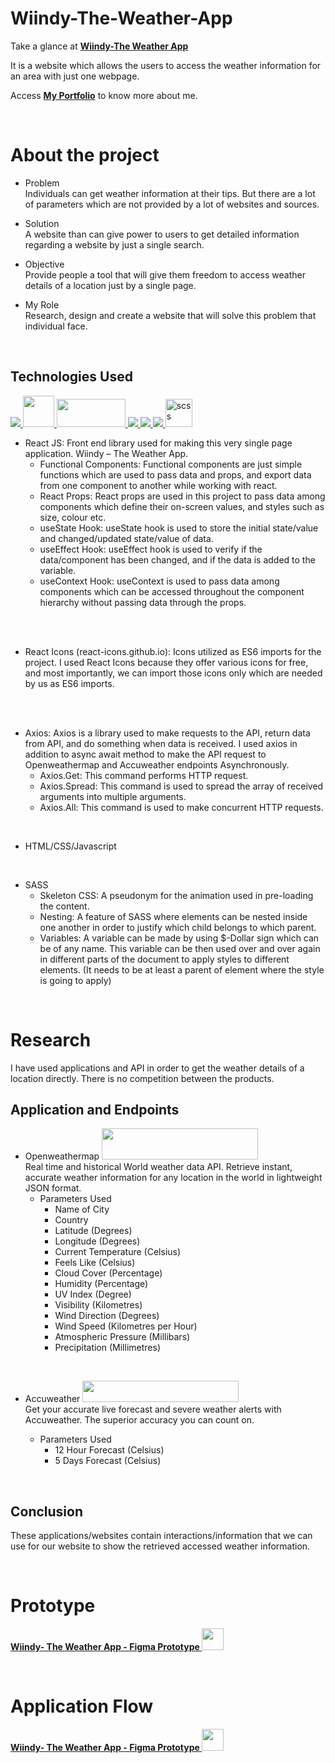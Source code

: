# <strong>Wiindy-The-Weather-App</strong>

 Take a glance at **[Wiindy-The Weather App](https://wiindy.netlify.app/)**

It is a website which allows the users to access the weather information for an area with just one webpage.

Access **[My Portfolio](https://nikhil-rawal-portfolio.netlify.app/)** to know more about me.

<br/>

# About the project

- Problem
  <br/>
  Individuals can get weather information at their tips. But there are a lot of parameters which are not provided by a lot of websites and sources.

- Solution
  <br/>
  A website than can give power to users to get detailed information regarding a website by just a single search.

- Objective
  <br/>
  Provide people a tool that will give them freedom to access weather details of a location just by a single page.

- My Role
  <br/>
  Research, design and create a website that will solve this problem that individual face.

<br/>

## Technologies Used

<a href="https://reactjs.org/" target="_blank"> <img src="https://img.icons8.com/color/48/000000/react-native.png"/> </a>
<a href="https://react-icons.github.io/react-icons/" target="_blank"> <img src="https://camo.githubusercontent.com/48d099290b4cb2d7937bcd96e8497cf1845b54a810a6432c70cf944b60b40c77/68747470733a2f2f7261776769742e636f6d2f676f72616e67616a69632f72656163742d69636f6e732f6d61737465722f72656163742d69636f6e732e737667" width="50" height="50"/> </a>
<a href="https://www.npmjs.com/package/axios" target="_blank"> <img src="https://user-images.githubusercontent.com/8939680/57233883-20344080-6fe5-11e9-8169-1eeb4c782683.png" width="110" height="45"/> </a>
<a href="https://www.w3.org/html/" target="_blank"> <img src="https://img.icons8.com/color/48/000000/html-5.png"/> </a>
<a href="https://www.w3schools.com/css/" target="_blank"> <img src="https://img.icons8.com/color/48/000000/css3.png"/> </a>
<a href="https://developer.mozilla.org/en-US/docs/Web/JavaScript" target="_blank"> <img src="https://img.icons8.com/color/48/000000/javascript.png"/> </a>
<a href="https://git-scm.com/" target="_blank"> <img src="https://sass-lang.com/assets/img/styleguide/seal-color-aef0354c.png" alt="scss" width="43" height="45"/> </a>

- React JS: Front end library used for making this very single page application. Wiindy – The Weather App.
    - Functional Components: Functional components are just simple functions which are used to pass data and props, and export data from one component to another while working with react.
    - React Props: React props are used in this project to pass data among components which define their on-screen values, and styles such as size, colour etc.
    - useState Hook: useState hook is used to store the initial state/value and changed/updated state/value of data.
    - useEffect Hook: useEffect hook is used to verify if the data/component has been changed, and if the data is added to the variable.
    - useContext Hook: useContext is used to pass data among components which can be accessed throughout the component hierarchy without passing data through the props.
<br/>
<br/>

- React Icons (react-icons.github.io): Icons utilized as ES6 imports for the project. I used React Icons because they offer various icons for free, and most importantly, we can import those icons only which are needed by us as ES6 imports.
<br/>
<br/>

- Axios: Axios is a library used to make requests to the API, return data from API, and do something when data is received. I used axios in addition to async await method to make the API request to Openweathermap and Accuweather endpoints Asynchronously.
    - Axios.Get: This command performs HTTP request.
    - Axios.Spread: This command is used to spread the array of received arguments into multiple arguments.
    - Axios.All: This command is used to make concurrent HTTP requests.

<br/>

- HTML/CSS/Javascript
  
<br/>

- SASS 
    - Skeleton CSS: A pseudonym for the animation used in pre-loading the content.
    - Nesting: A feature of SASS where elements can be nested inside one another in order to justify which child belongs to which parent.
    - Variables: A variable can be made by using $-Dollar sign which can be of any name. This variable can be then used over and over again in different parts of the document to apply styles to different elements. (It needs to be at least a parent of element where the style is going to apply)

<br/>

# Research
I have used applications and API in order to get the weather details of a location directly. There is no competition between the products.

## Application and Endpoints

- Openweathermap <a href="https://openweathermap.org/" target="_blank"> <img src="https://openweathermap.org/themes/openweathermap/assets/img/logo_white_cropped.png" width="250" height="50"/> </a>
  <br/>
  Real time and historical World weather data API. Retrieve instant, accurate weather information for any location in the world in lightweight JSON format.
    - Parameters Used
        - Name of City
        - Country
        - Latitude (Degrees)
        - Longitude (Degrees)
        - Current Temperature (Celsius)
        - Feels Like (Celsius)
        - Cloud Cover (Percentage)
        - Humidity (Percentage)
        - UV Index (Degree)
        - Visibility (Kilometres)
        - Wind Direction (Degrees)
        - Wind Speed (Kilometres per Hour)
        - Atmospheric Pressure (Millibars)
        - Precipitation (Millimetres)

<br/>

- Accuweather <a href="https://www.accuweather.com/" target="_blank"> <img src="https://upload.wikimedia.org/wikipedia/commons/thumb/2/2e/AccuWeather_Logo.svg/3000px-AccuWeather_Logo.svg.png" width="250" height="34"/> </a>
  <br/>
  Get your accurate live forecast and severe weather alerts with Accuweather. The superior accuracy you can count on.

  - Parameters Used
    - 12 Hour Forecast (Celsius)
    - 5 Days Forecast (Celsius)


  
<br/>

## Conclusion
  These applications/websites contain interactions/information that we can use for our website to show the retrieved accessed weather information.



<br/>

# Prototype

**<a href="https://www.figma.com/proto/kqaGULFKOveEHlku11Kzld/Wiindy-The-Weather-App?node-id=80%3A342&scaling=contain&page-id=0%3A1&starting-point-node-id=80%3A342" target="_blank">Wiindy- The Weather App - Figma Prototype <img src="https://brandeps.com/logo-download/F/Figma-logo-vector-01.svg" width="35" height="35"/></a>**




<br/>

# Application Flow

**<a href="https://www.figma.com/proto/cbMa3JoZT4MGhAADd4p6Rg/Wiindy-Application-Flow-Diagram?node-id=4%3A2&scaling=min-zoom&page-id=0%3A1" target="_blank">Wiindy- The Weather App - Figma Prototype <img src="https://brandeps.com/logo-download/F/Figma-logo-vector-01.svg" width="35" height="35"/></a>**
